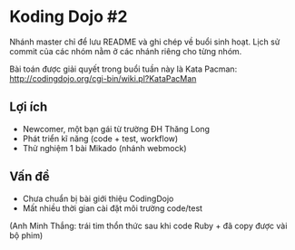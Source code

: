 Koding Dojo #2
==============

Nhánh master chỉ để lưu README và ghi chép về buổi sinh hoạt. Lịch sử commit
của các nhóm nằm ở các nhánh riêng cho từng nhóm.

Bài toán được giải quyết trong buổi tuần này là Kata Pacman: <http://codingdojo.org/cgi-bin/wiki.pl?KataPacMan>

## Lợi ích

- Newcomer, một bạn gái từ trường ĐH Thăng Long
- Phát triển kĩ năng (code + test, workflow)
- Thử nghiệm 1 bài Mikado (nhánh webmock)

## Vấn đề

- Chưa chuẩn bị bài giới thiệu CodingDojo
- Mất nhiều thời gian cài đặt môi trường code/test


(Anh Minh Thắng: trái tim thổn thức sau khi code Ruby + đã copy được vài bộ phim)
